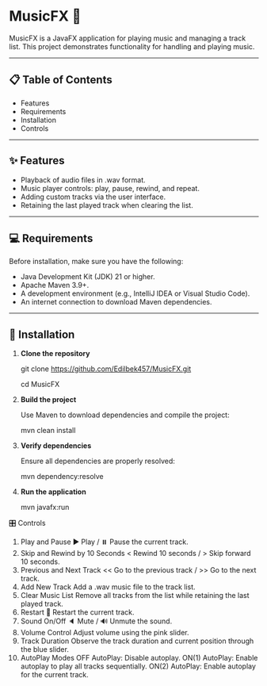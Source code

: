 # MusicFX 🎵

MusicFX is a JavaFX application for playing music and managing a track list. This project demonstrates functionality for handling and playing music.

---

## 📋 Table of Contents

- Features
- Requirements
- Installation
- Controls

---

## ✨ Features

- Playback of audio files in .wav format.
- Music player controls: play, pause, rewind, and repeat.
- Adding custom tracks via the user interface.
- Retaining the last played track when clearing the list.

---

## 💻 Requirements

Before installation, make sure you have the following:

- Java Development Kit (JDK) 21 or higher.
- Apache Maven 3.9+.
- A development environment (e.g., IntelliJ IDEA or Visual Studio Code).
- An internet connection to download Maven dependencies.

---

## 🚀 Installation

1. **Clone the repository**

    git clone https://github.com/Edilbek457/MusicFX.git

    cd MusicFX

2. **Build the project**

    Use Maven to download dependencies and compile the project:
    
    mvn clean install

3. **Verify dependencies**

    Ensure all dependencies are properly resolved:
    
    mvn dependency:resolve

4. **Run the application**
   
   mvn javafx:run 


🎛️ Controls
1. Play and Pause
        ▶️ Play / ⏸️ Pause the current track.
2. Skip and Rewind by 10 Seconds
        < Rewind 10 seconds / > Skip forward 10 seconds.
3. Previous and Next Track
        << Go to the previous track / >> Go to the next track.
4. Add New Track
        Add a .wav music file to the track list.
5. Clear Music List
        Remove all tracks from the list while retaining the last played track.
6. Restart
        🔄 Restart the current track.
7. Sound On/Off
        🔈 Mute / 🔊 Unmute the sound.
8. Volume Control
        Adjust volume using the pink slider.
9. Track Duration
        Observe the track duration and current position through the blue slider.
10. AutoPlay Modes
        OFF AutoPlay: Disable autoplay.
        ON(1) AutoPlay: Enable autoplay to play all tracks sequentially.
        ON(2) AutoPlay: Enable autoplay for the current track.
